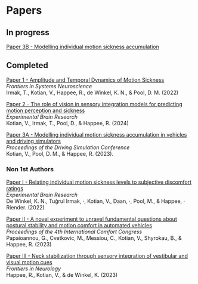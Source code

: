 # Papers

## In progress
[Paper 3B - Modelling individual motion sickness accumulation](https://raw.githubusercontent.com/varunkotian/Papers/main/Paper-3B.pdf)



## Completed
[Paper 1 - Amplitude and Temporal Dynamics of Motion Sickness](https://raw.githubusercontent.com/varunkotian/Papers/main/Completed/2022__Irmak_Kotian_Happee_deWinkel_Pool__FSN__Amplitude%20and%20Temporal%20Dynamics%20of%20Motion%20Sickness.pdf) \
*Frontiers in Systems Neuroscience* \
Irmak, T., Kotian, V., Happee, R., de Winkel, K. N., & Pool, D. M. (2022)

[Paper 2 - The role of vision in sensory integration models for predicting motion perception and sickness](https://raw.githubusercontent.com/varunkotian/Papers/main/Completed/2024__Kotian_Irmak_Pool_Happee__EBR__Revised_Proof__The_role_of_vision.pdf) \
*Experimental Brain Research* \
Kotian, V., Irmak, T., Pool, D., & Happee, R. (2024)

[Paper 3A - Modelling individual motion sickness accumulation in vehicles and driving simulators](https://raw.githubusercontent.com/varunkotian/Papers/main/Completed/2023__Kotian_Pool_Happee__DSC__Modelling_individual_motion_sickness_accumulation_in_vehicles_and_driving_simulators.pdf) \
*Proceedings of the Driving Simulation Conference* \
Kotian, V., Pool, D. M., & Happee, R. (2023).

### Non 1st Authors
[Paper I - Relating individual motion sickness levels to subjective discomfort ratings](https://raw.githubusercontent.com/varunkotian/Papers/main/Completed/2022__deWinkel_Irmak_Kotian_Pool_Happee__EBR__Relating%20individual%20motion%20sickness%20levels%20to%20subjective%20discomfort%20ratings.pdf) \
*Experimental Brain Research* \
De Winkel, K. N., Tuğrul Irmak, ·, Kotian, V., Daan, ·, Pool, M., & Happee, · Riender. (2022)

[Paper II - A novel experiment to unravel fundamental questions about postural stability and motion comfort in automated vehicles](https://raw.githubusercontent.com/varunkotian/Papers/main/Completed/2023_Papaioannou_Cvetkovic_Messiou_Kotian_Shyrokau_Happee_A%20novel%20experiment%20to%20unravel%20fundamental%20questions%20about%20postural%20stability%20and%20motion%20comfort%20in%20automated%20vehicles.pdf) \
*Proceedings of the 4th International Comfort Congress* \
Papaioannou, G., Cvetkovic, M., Messiou, C., Kotian, V., Shyrokau, B., & Happee, R. (2023)

[Paper III - Neck stabilization through sensory integration of vestibular and visual motion cues](https://raw.githubusercontent.com/varunkotian/Papers/main/Completed/2023_Happee_Kotian_deWinkel_Neck%20stabilization%20through%20sensory%20integration%20of%20vestibular%20and%20visual%20motion%20cues.pdf) \
*Frontiers in Neurology* \
Happee, R., Kotian, V., & de Winkel, K. (2023)
